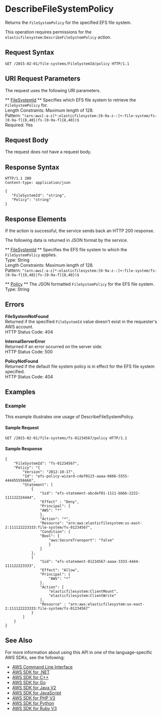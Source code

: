 # DescribeFileSystemPolicy<a name="API_DescribeFileSystemPolicy"></a>

Returns the `FileSystemPolicy` for the specified EFS file system\.

This operation requires permissions for the `elasticfilesystem:DescribeFileSystemPolicy` action\.

## Request Syntax<a name="API_DescribeFileSystemPolicy_RequestSyntax"></a>

```
GET /2015-02-01/file-systems/FileSystemId/policy HTTP/1.1
```

## URI Request Parameters<a name="API_DescribeFileSystemPolicy_RequestParameters"></a>

The request uses the following URI parameters\.

 ** [FileSystemId](#API_DescribeFileSystemPolicy_RequestSyntax) **   <a name="efs-DescribeFileSystemPolicy-request-FileSystemId"></a>
Specifies which EFS file system to retrieve the `FileSystemPolicy` for\.  
Length Constraints: Maximum length of 128\.  
Pattern: `^(arn:aws[-a-z]*:elasticfilesystem:[0-9a-z-:]+:file-system/fs-[0-9a-f]{8,40}|fs-[0-9a-f]{8,40})$`   
Required: Yes

## Request Body<a name="API_DescribeFileSystemPolicy_RequestBody"></a>

The request does not have a request body\.

## Response Syntax<a name="API_DescribeFileSystemPolicy_ResponseSyntax"></a>

```
HTTP/1.1 200
Content-type: application/json

{
   "FileSystemId": "string",
   "Policy": "string"
}
```

## Response Elements<a name="API_DescribeFileSystemPolicy_ResponseElements"></a>

If the action is successful, the service sends back an HTTP 200 response\.

The following data is returned in JSON format by the service\.

 ** [FileSystemId](#API_DescribeFileSystemPolicy_ResponseSyntax) **   <a name="efs-DescribeFileSystemPolicy-response-FileSystemId"></a>
Specifies the EFS file system to which the `FileSystemPolicy` applies\.  
Type: String  
Length Constraints: Maximum length of 128\.  
Pattern: `^(arn:aws[-a-z]*:elasticfilesystem:[0-9a-z-:]+:file-system/fs-[0-9a-f]{8,40}|fs-[0-9a-f]{8,40})$` 

 ** [Policy](#API_DescribeFileSystemPolicy_ResponseSyntax) **   <a name="efs-DescribeFileSystemPolicy-response-Policy"></a>
The JSON formatted `FileSystemPolicy` for the EFS file system\.  
Type: String

## Errors<a name="API_DescribeFileSystemPolicy_Errors"></a>

 **FileSystemNotFound**   
Returned if the specified `FileSystemId` value doesn't exist in the requester's AWS account\.  
HTTP Status Code: 404

 **InternalServerError**   
Returned if an error occurred on the server side\.  
HTTP Status Code: 500

 **PolicyNotFound**   
Returned if the default file system policy is in effect for the EFS file system specified\.  
HTTP Status Code: 404

## Examples<a name="API_DescribeFileSystemPolicy_Examples"></a>

### Example<a name="API_DescribeFileSystemPolicy_Example_1"></a>

This example illustrates one usage of DescribeFileSystemPolicy\.

#### Sample Request<a name="API_DescribeFileSystemPolicy_Example_1_Request"></a>

```
GET /2015-02-01/file-systems/fs-01234567/policy HTTP/1.1
```

#### Sample Response<a name="API_DescribeFileSystemPolicy_Example_1_Response"></a>

```
{
    "FileSystemId": "fs-01234567",
    "Policy": "{
        "Version": "2012-10-17",
        "Id": "efs-policy-wizard-cdef0123-aaaa-6666-5555-444455556666",
        "Statement": [ 
            {
                "Sid": "efs-statement-abcdef01-1111-bbbb-2222-111122224444",
                "Effect" : "Deny",
                "Principal": {
                "AWS": "*"
                },
                "Action": "*",
                "Resource": "arn:aws:elasticfilesystem:us-east-2:111122223333:file-system/fs-01234567",
                "Condition": {
                "Bool": {
                    "aws:SecureTransport": "false"
                    } 
                }
            }, 
            {
                "Sid": "efs-statement-01234567-aaaa-3333-4444-111122223333",
                "Effect": "Allow",
                "Principal": {
                    "AWS": "*"
                },
                "Action": [
                    "elasticfilesystem:ClientMount", 
                    "elasticfilesystem:ClientWrite" 
                ],
                "Resource" : "arn:aws:elasticfilesystem:us-east-2:111122223333:file-system/fs-01234567"
            }
        ]
    }
}
```

## See Also<a name="API_DescribeFileSystemPolicy_SeeAlso"></a>

For more information about using this API in one of the language\-specific AWS SDKs, see the following:
+  [AWS Command Line Interface](https://docs.aws.amazon.com/goto/aws-cli/elasticfilesystem-2015-02-01/DescribeFileSystemPolicy) 
+  [AWS SDK for \.NET](https://docs.aws.amazon.com/goto/DotNetSDKV3/elasticfilesystem-2015-02-01/DescribeFileSystemPolicy) 
+  [AWS SDK for C\+\+](https://docs.aws.amazon.com/goto/SdkForCpp/elasticfilesystem-2015-02-01/DescribeFileSystemPolicy) 
+  [AWS SDK for Go](https://docs.aws.amazon.com/goto/SdkForGoV1/elasticfilesystem-2015-02-01/DescribeFileSystemPolicy) 
+  [AWS SDK for Java V2](https://docs.aws.amazon.com/goto/SdkForJavaV2/elasticfilesystem-2015-02-01/DescribeFileSystemPolicy) 
+  [AWS SDK for JavaScript](https://docs.aws.amazon.com/goto/AWSJavaScriptSDK/elasticfilesystem-2015-02-01/DescribeFileSystemPolicy) 
+  [AWS SDK for PHP V3](https://docs.aws.amazon.com/goto/SdkForPHPV3/elasticfilesystem-2015-02-01/DescribeFileSystemPolicy) 
+  [AWS SDK for Python](https://docs.aws.amazon.com/goto/boto3/elasticfilesystem-2015-02-01/DescribeFileSystemPolicy) 
+  [AWS SDK for Ruby V3](https://docs.aws.amazon.com/goto/SdkForRubyV3/elasticfilesystem-2015-02-01/DescribeFileSystemPolicy) 